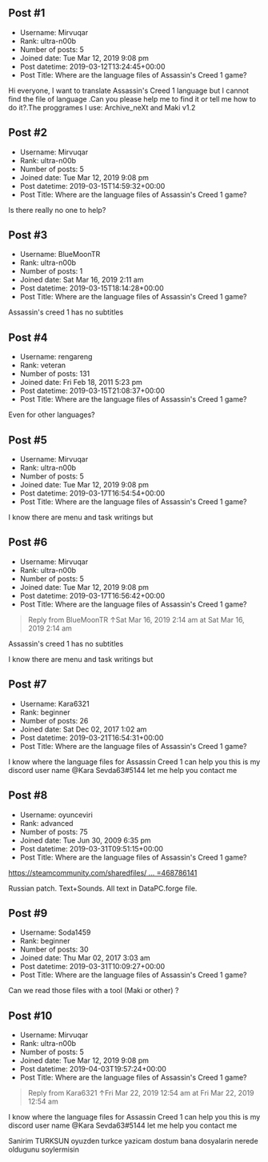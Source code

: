 ## Post #1
- Username: Mirvuqar
- Rank: ultra-n00b
- Number of posts: 5
- Joined date: Tue Mar 12, 2019 9:08 pm
- Post datetime: 2019-03-12T13:24:45+00:00
- Post Title: Where are the language files of Assassin's Creed 1 game?

Hi everyone, I want to translate Assassin's Creed 1 language but I cannot find the file of language .Can you please help me to find it or tell me how to do it?.The proggrames I use: Archive_neXt and Maki v1.2
## Post #2
- Username: Mirvuqar
- Rank: ultra-n00b
- Number of posts: 5
- Joined date: Tue Mar 12, 2019 9:08 pm
- Post datetime: 2019-03-15T14:59:32+00:00
- Post Title: Where are the language files of Assassin's Creed 1 game?

Is there really no one to help?
## Post #3
- Username: BlueMoonTR
- Rank: ultra-n00b
- Number of posts: 1
- Joined date: Sat Mar 16, 2019 2:11 am
- Post datetime: 2019-03-15T18:14:28+00:00
- Post Title: Where are the language files of Assassin's Creed 1 game?

Assassin's creed 1 has no subtitles
## Post #4
- Username: rengareng
- Rank: veteran
- Number of posts: 131
- Joined date: Fri Feb 18, 2011 5:23 pm
- Post datetime: 2019-03-15T21:08:37+00:00
- Post Title: Where are the language files of Assassin's Creed 1 game?

Even for other languages?
## Post #5
- Username: Mirvuqar
- Rank: ultra-n00b
- Number of posts: 5
- Joined date: Tue Mar 12, 2019 9:08 pm
- Post datetime: 2019-03-17T16:54:54+00:00
- Post Title: Where are the language files of Assassin's Creed 1 game?

I know there are menu and task writings but
## Post #6
- Username: Mirvuqar
- Rank: ultra-n00b
- Number of posts: 5
- Joined date: Tue Mar 12, 2019 9:08 pm
- Post datetime: 2019-03-17T16:56:42+00:00
- Post Title: Where are the language files of Assassin's Creed 1 game?

> Reply from BlueMoonTR ↑Sat Mar 16, 2019 2:14 am at Sat Mar 16, 2019 2:14 am
>
> 
Assassin's creed 1 has no subtitles

I know there are menu and task writings but
## Post #7
- Username: Kara6321
- Rank: beginner
- Number of posts: 26
- Joined date: Sat Dec 02, 2017 1:02 am
- Post datetime: 2019-03-21T16:54:31+00:00
- Post Title: Where are the language files of Assassin's Creed 1 game?

I know where the language files for Assassin Creed 1 can help you this is my discord user name @Kara Sevda63#5144  let me help you contact me
## Post #8
- Username: oyunceviri
- Rank: advanced
- Number of posts: 75
- Joined date: Tue Jun 30, 2009 6:35 pm
- Post datetime: 2019-03-31T09:51:15+00:00
- Post Title: Where are the language files of Assassin's Creed 1 game?

[https://steamcommunity.com/sharedfiles/ ... =468786141](https://steamcommunity.com/sharedfiles/filedetails/?id=468786141)

Russian patch. Text+Sounds. All text in DataPC.forge file.
## Post #9
- Username: Soda1459
- Rank: beginner
- Number of posts: 30
- Joined date: Thu Mar 02, 2017 3:03 am
- Post datetime: 2019-03-31T10:09:27+00:00
- Post Title: Where are the language files of Assassin's Creed 1 game?

Can we read those files with a tool (Maki or other) ?
## Post #10
- Username: Mirvuqar
- Rank: ultra-n00b
- Number of posts: 5
- Joined date: Tue Mar 12, 2019 9:08 pm
- Post datetime: 2019-04-03T19:57:24+00:00
- Post Title: Where are the language files of Assassin's Creed 1 game?

> Reply from Kara6321 ↑Fri Mar 22, 2019 12:54 am at Fri Mar 22, 2019 12:54 am
>
> 
I know where the language files for Assassin Creed 1 can help you this is my discord user name @Kara Sevda63#5144  let me help you contact me

Sanirim TURKSUN oyuzden turkce yazicam dostum bana dosyalarin nerede oldugunu soylermisin
